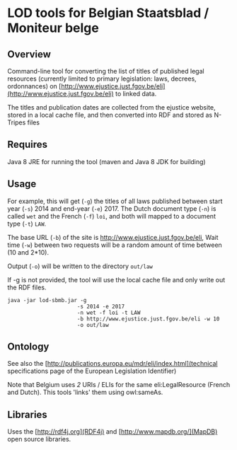 # LOD tools for Belgian Staatsblad / Moniteur belge

## Overview

Command-line tool for converting the list of titles of published legal resources 
(currently limited to primary legislation: laws, decrees, ordonnances) on 
[http://www.ejustice.just.fgov.be/eli](http://www.ejustice.just.fgov.be/eli) to linked data.

The titles and publication dates are collected from the ejustice website, stored in a local cache file,
and then converted into RDF and stored as N-Tripes files

## Requires

Java 8 JRE for running the tool (maven and Java 8 JDK for building)

## Usage

For example, this will get (`-g`) the titles of all laws published between start year (`-s`) 2014 and end-year (`-e`) 2017.
The Dutch document type (`-n`) is called `wet` and the French (`-f`) `loi`, and both will mapped to a document type (`-t`) `LAW`.

The base URL (`-b`) of the site is http://www.ejustice.just.fgov.be/eli,
Wait time (`-w`) between two requests will be a random amount of time between (10 and 2\*10).

Output (`-o`) will be written to the directory `out/law`

If -g is not provided, the tool will use the local cache file and only write out the RDF files.

```
java -jar lod-sbmb.jar -g 
                      -s 2014 -e 2017 
                      -n wet -f loi -t LAW 
                      -b http://www.ejustice.just.fgov.be/eli -w 10
                      -o out/law
```

## Ontology

See also the [http://publications.europa.eu/mdr/eli/index.html](technical specifications page of the European Legislation Identifier)

Note that Belgium uses _2_ URIs / ELIs for the same eli:LegalResource (French and Dutch). This tools 'links' them using owl:sameAs.

## Libraries

Uses the [http://rdf4j.org](RDF4j) and [http://www.mapdb.org/](MapDB) open source libraries.




